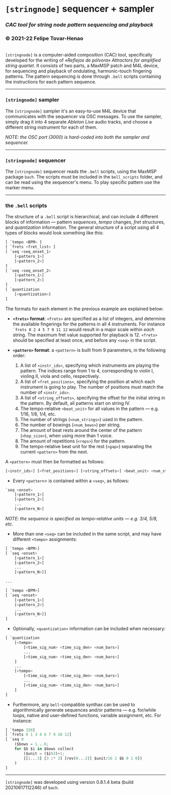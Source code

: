 # **`[stringnode]` sequencer + sampler**

### _CAC tool for string node pattern sequencing and playback_

### © 2021-22 Felipe Tovar-Henao

\
`[stringnode]` is a computer-aided composition (CAC) tool, specifically developed for the writing of _«Reflejos de pólvora» Attractors for amplified string quartet_. It consists of two parts, a MaxMSP patch and M4L device, for sequencing and playback of ondulating, harmonic-touch fingering patterns. The pattern sequencing is done through `.bell` scripts containing the instructions for each pattern sequence.

---

### `[stringnode]` sampler

The `[stringnode]` sampler it's an easy-to-use M4L device that communicates with the sequencer via OSC messages. To use the sampler, simply drag it into 4 separate _Ableton Live_ audio tracks, and choose a different string instrument for each of them.

_NOTE: the OSC port (3000) is hard-coded into both the sampler and sequencer._

---

### `[stringnode]` sequencer

The `[stringnode]` sequencer reads the `.bell` scripts, using the MaxMSP package `bach`. The scripts must be included in the `bell_scripts` folder, and can be read using the sequencer's menu. To play specific pattern use the marker menu.

---

### the `.bell` scripts

The structure of a `.bell` script is hierarchical, and can include 4 different blocks of information — pattern _sequences_, _tempo_ changes, _fret_ structures, and _quantization_ information. The general structure of a script using all 4 types of blocks would look something like this:

```python
[ `tempo <BPM> ]
[ `frets <fret_list> ]
[ `seq <seq_onset_1>
    [<pattern_1>]
    [<pattern_2>]
]
[ `seq <seq_onset_2>
    [<pattern_1>]
    [<pattern_2>]
]
[ `quantization
    [<quantization>]
]
```

The formats for each element in the previous example are explained below:

- **`<frets>` format**: `<frets>` are specified as a list of integers, and determine the available fingerings for the patterns in all 4 instruments. For instance `` `frets 0 2 4 5 7 9 11 12`` would result in a major scale within _each_ string. The maximum fret value supported for playback is 12. `<frets>` should be specified at least once, and before any `<seq>` in the script.

- **`<pattern>` format**: a `<pattern>` is built from 9 parameters, in the following order:

  1. A list of `<instr_ids>`, specifying which instruments are playing the pattern. The indices range from 1 to 4, corresponding to violin I, violing II, viola and cello, respectively.
  2. A list of `<fret_positions>`, specifying the position at which each instrument is going to play. The number of positions must match the number of `<instr_ids>`.
  3. A list of `<string_offsets>`, specifying the offset for the initial string in the pattern. By default, all patterns start on string IV.
  4. The tempo-relative `<beat_unit>` for all values in the pattern — e.g. 1/16, 1/8, 1/4, etc.
  5. The number of strings (`<num_strings>`) used in the pattern.
  6. The number of bowings (`<num_bows>`) per string.
  7. The amount of beat rests around the center of the pattern (`<hop_size>`), when using more than 1 voice.
  8. The amount of repetitions (`<reps>`) for the pattern.
  9. The tempo-relative beat unit for the rest (`<gap>`) separating the current `<pattern>` from the next.

A `<pattern>` must then be formatted as follows:

```python
[<instr_ids>] [<fret_positions>] [<string_offsets>] <beat_unit> <num_strings> <num_bows> <hop_size> <num_reps> <gap_size>
```

- Every `<pattern`> is contained within a `<seq>`, as follows:

```python
`seq <onset>
    [<pattern_1>]
    [<pattern_2>]
    ...
    [<pattern_N>]
```

_NOTE: the sequence <onset> is specified as tempo-relative units — e.g. 3/4, 5/8, etc._

- More than one `<seq>` can be included in the same script, and may have different `<tempo>` assignments:

```python
[ `tempo <BPM>]
[ `seq <onset>
    [<pattern_1>]
    [<pattern_2>]
    ...
    [<pattern_N>]]

...

[ `tempo <BPM>]
[ `seq <onset>
    [<pattern_1>]
    [<pattern_2>]
    ...
    [<pattern_N>]]
]
```

- Optionally, `<quantization>` information can be included when necessary:

```python
[ `quantization
    [<tempo>
        [<time_sig_num> <time_sig_den> <num_bars>]
        ...
        [<time_sig_num> <time_sig_den> <num_bars>]
    ]
    ...
    [<tempo>
        [<time_sig_num> <time_sig_den> <num_bars>]
        ...
        [<time_sig_num> <time_sig_den> <num_bars>]
    ]
]
```

- Furthermore, any `bell`-compatible synthax can be used to algorithmically generate sequences and/or patterns — e.g. for/while loops, native and user-defined functions, variable assignment, etc. For instance:

```python
[ `tempo 150]
[ `frets 0 1 3 4 6 7 9 10 12]
[ `seq 0
    ($bows = 1...6;
    for $b $i in $bows collect
        ($unit = ($i%3)+1;
        [[1...3] [3 :* 3] [rev(0...2)] $unit/16 2 $b 0 1 0])
    )
]
```

---

`[stringnode]` was developed using version 0.8.1.4 beta (build 20210617112246) of `bach`.

